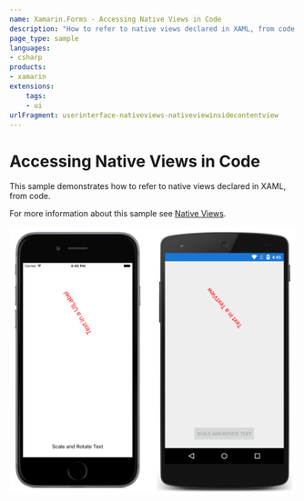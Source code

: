 ```yaml
---
name: Xamarin.Forms - Accessing Native Views in Code
description: "How to refer to native views declared in XAML, from code (UI)"
page_type: sample
languages:
- csharp
products:
- xamarin
extensions:
    tags:
    - ui
urlFragment: userinterface-nativeviews-nativeviewinsidecontentview
---
```

# Accessing Native Views in Code

This sample demonstrates how to refer to native views declared in XAML, from code.

For more information about this sample see [Native Views](https://docs.microsoft.com/xamarin/xamarin-forms/platform/native-views/).

![Accessing Native Views in Code application screenshot](Screenshots/01All.png "Accessing Native Views in Code application screenshot")

